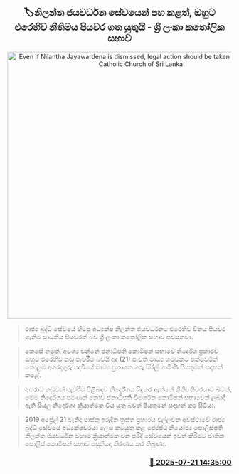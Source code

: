 <p align='center'><b><h2 align='center' title='Even if Nilantha Jayawardena is dismissed, legal action should be taken against him - Catholic Church of Sri Lanka'>🏷නිලන්ත ජයවර්ධන සේවයෙන් පහ කළත්, ඔහුට එරෙහිව නීතිමය පියවර ගත යුතුයි - ශ්‍රී ලංකා කතෝලික සභාව</h2></b></p>
<p align='center'><img src='https://helakuru.sgp1.cdn.digitaloceanspaces.com/esana/images/lib/siril-gamini-34-archived.jpg' width='600' alt='Even if Nilantha Jayawardena is dismissed, legal action should be taken against him - Catholic Church of Sri Lanka'></p>

> රාජ්‍ය බුද්ධි සේවයේ හිටපු අධ්‍යක්ෂ නිලන්ත ජයවර්ධනට එරෙහිව විනය පියවර ගැනීම සාධනීය පියවරක් බව ශ්‍රී ලංකා කතෝලික සභාව පවසනවා.

> කෙසේ නමුත්, අවශ්‍ය වන්නේ ජනාධිපති කොමිෂන් සභාවේ නිර්දේශ ප්‍රකාරව ඔහුට එරෙහිව නඩු පැවරීම බවයි අද (21) පැවති මාධ්‍ය හමුවකට එක්වෙමින් කොළඹ අගරදගුරු පදවියේ මාධ්‍ය ප්‍රකාශක ගරු සිරිල් ගාමිණි පියතුමන් සඳහන් කළේ.

> අපරාධ නඩුවක් පැවරීම පිළිබඳව නිර්දේශය සිදුකර ඇත්තේ නිතිපතිවරයාට බවත්, මෙම නිර්දේශය පමණක් නොව ජනාධිපති විමර්ශන කොමිෂන් සභාවෙන් ලබාදී ඇති සියලු නිර්දේශද ක්‍රියාත්මක විය යුතු බවත් පියතුමන් සඳහන් කර සිටියා.

> 2019 අප්‍රේල් 21 වැනිදා පාස්කු ඉරුදින ත්‍රස්ත ප්‍රහාරය එල්ලවන අවස්ථාවේ රාජ්‍ය බුද්ධි සේවයේ අධ්‍යක්ෂවරයා ලෙස කටයුතු කළ ජ්‍යේෂ්ඨ නියෝජ්‍ය පොලිස්පති නිලන්ත ජයවර්ධන වහාම ක්‍රියාත්මක වන පරිදි සේවයෙන් ඉවත් කිරීමට ජාතික පොලිස් කොමිෂන් සභාව පසුගියදා තීරණය කර තිබුණා.



<h3 align='right'><a href='https://www.helakuru.lk/esana/p/112031/'>📅 2025-07-21 14:35:00</a></h3>
